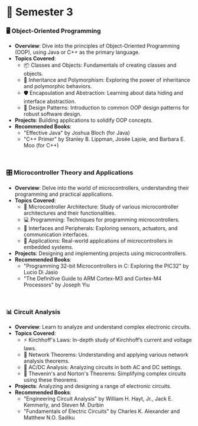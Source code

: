 # 📙 Semester 3

### 🖥️ Object-Oriented Programming
- **Overview**: Dive into the principles of Object-Oriented Programming (OOP), using Java or C++ as the primary language.
- **Topics Covered**:
  - 📦 Classes and Objects: Fundamentals of creating classes and objects.
  - 🔄 Inheritance and Polymorphism: Exploring the power of inheritance and polymorphic behaviors.
  - 🛡️ Encapsulation and Abstraction: Learning about data hiding and interface abstraction.
  - 🧩 Design Patterns: Introduction to common OOP design patterns for robust software design.
- **Projects**: Building applications to solidify OOP concepts.
- **Recommended Books**:
  - "Effective Java" by Joshua Bloch (for Java)
  - "C++ Primer" by Stanley B. Lippman, Josée Lajoie, and Barbara E. Moo (for C++)

<br>

### 🎛️ Microcontroller Theory and Applications
- **Overview**: Delve into the world of microcontrollers, understanding their programming and practical applications.
- **Topics Covered**:
  - 🧠 Microcontroller Architecture: Study of various microcontroller architectures and their functionalities.
  - 💻 Programming: Techniques for programming microcontrollers.
  - 📡 Interfaces and Peripherals: Exploring sensors, actuators, and communication interfaces.
  - 🤖 Applications: Real-world applications of microcontrollers in embedded systems.
- **Projects**: Designing and implementing projects using microcontrollers.
- **Recommended Books**:
  - "Programming 32-bit Microcontrollers in C: Exploring the PIC32" by Lucio Di Jasio
  - "The Definitive Guide to ARM Cortex-M3 and Cortex-M4 Processors" by Joseph Yiu

<br>

### 📊 Circuit Analysis
- **Overview**: Learn to analyze and understand complex electronic circuits.
- **Topics Covered**:
  - ⚡ Kirchhoff's Laws: In-depth study of Kirchhoff’s current and voltage laws.
  - 🔋 Network Theorems: Understanding and applying various network analysis theorems.
  - 📶 AC/DC Analysis: Analyzing circuits in both AC and DC settings.
  - 📐 Thevenin's and Norton's Theorems: Simplifying complex circuits using these theorems.
- **Projects**: Analyzing and designing a range of electronic circuits.
- **Recommended Books**:
  - "Engineering Circuit Analysis" by William H. Hayt, Jr., Jack E. Kemmerly, and Steven M. Durbin
  - "Fundamentals of Electric Circuits" by Charles K. Alexander and Matthew N.O. Sadiku
